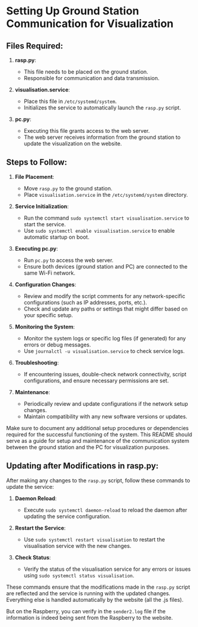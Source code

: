 # Setting Up Ground Station Communication for Visualization

## Files Required:

1. **rasp.py**:
   - This file needs to be placed on the ground station.
   - Responsible for communication and data transmission.

2. **visualisation.service**:
   - Place this file in `/etc/systemd/system`.
   - Initializes the service to automatically launch the `rasp.py` script.

3. **pc.py**:
   - Executing this file grants access to the web server.
   - The web server receives information from the ground station to update the visualization on the website.

## Steps to Follow:

1. **File Placement**:
   - Move `rasp.py` to the ground station.
   - Place `visualisation.service` in the `/etc/systemd/system` directory.

2. **Service Initialization**:
   - Run the command `sudo systemctl start visualisation.service` to start the service.
   - Use `sudo systemctl enable visualisation.service` to enable automatic startup on boot.

3. **Executing pc.py**:
   - Run `pc.py` to access the web server.
   - Ensure both devices (ground station and PC) are connected to the same Wi-Fi network.

4. **Configuration Changes**:
   - Review and modify the script comments for any network-specific configurations (such as IP addresses, ports, etc.).
   - Check and update any paths or settings that might differ based on your specific setup.

5. **Monitoring the System**:
   - Monitor the system logs or specific log files (if generated) for any errors or debug messages.
   - Use `journalctl -u visualisation.service` to check service logs.

6. **Troubleshooting**:
   - If encountering issues, double-check network connectivity, script configurations, and ensure necessary permissions are set.

7. **Maintenance**:
   - Periodically review and update configurations if the network setup changes.
   - Maintain compatibility with any new software versions or updates.

Make sure to document any additional setup procedures or dependencies required for the successful functioning of the system. 
This README should serve as a guide for setup and maintenance of the communication system between the ground station and the PC for visualization purposes.

## Updating after Modifications in rasp.py:

After making any changes to the `rasp.py` script, follow these commands to update the service:

1. **Daemon Reload**:
   - Execute `sudo systemctl daemon-reload` to reload the daemon after updating the service configuration.

2. **Restart the Service**:
   - Use `sudo systemctl restart visualisation` to restart the visualisation service with the new changes.

3. **Check Status**:
   - Verify the status of the visualisation service for any errors or issues using `sudo systemctl status visualisation`.

These commands ensure that the modifications made in the `rasp.py` script are reflected and the service is running with the updated changes.
Everything else is handled automatically by the website (all the .js files).

But on the Raspberry, you can verify in the `sender2.log` file if the information is indeed being sent from the Raspberry to the website.
